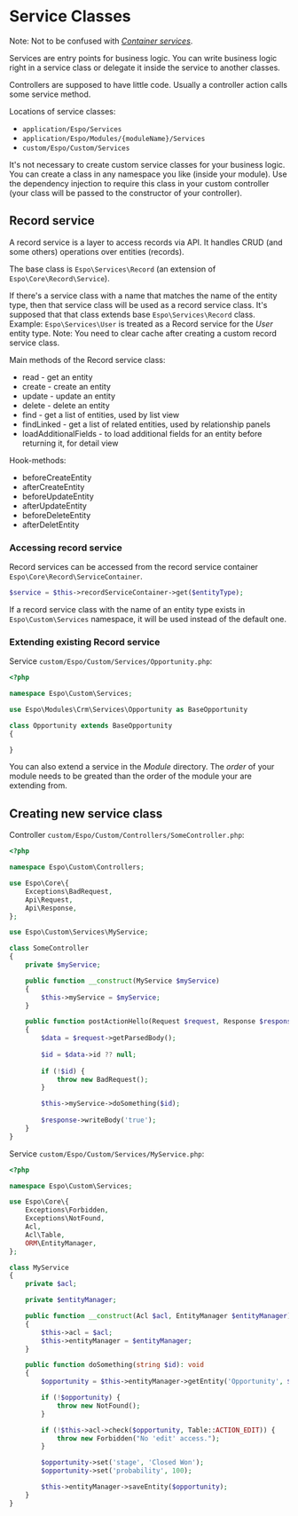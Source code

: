 # Service Classes

Note: Not to be confused with [*Container services*](di.md).

Services are entry points for business logic. You can write business logic right in a service class or delegate it inside the service to another classes.

Controllers are supposed to have little code. Usually a controller action calls some service method.

Locations of service classes:

* `application/Espo/Services`
* `application/Espo/Modules/{moduleName}/Services`
* `custom/Espo/Custom/Services`

It's not necessary to create custom service classes for your business logic. You can create a class in any namespace you like (inside your module). Use the dependency injection to require this class in your custom controller (your class will be passed to the constructor of your controller).

## Record service

A record service is a layer to access records via API. It handles CRUD (and some others) operations  over entities (records).

The base class is `Espo\Services\Record` (an extension of `Espo\Core\Record\Service`).

If there's a service class with a name that matches the name of the entity type, then that service class will be used as a record service class. It's supposed that that class extends base `Espo\Services\Record` class. Example: `Espo\Services\User` is treated as a Record service for the *User* entity type. Note: You need to clear cache after creating a custom record service class.

Main methods of the Record service class:

* read - get an entity
* create - create an entity
* update - update an entity
* delete - delete an entity
* find - get a list of entities, used by list view
* findLinked - get a list of related entities, used by relationship panels
* loadAdditionalFields - to load additional fields for an entity before returning it, for detail view

Hook-methods:

* beforeCreateEntity
* afterCreateEntity
* beforeUpdateEntity
* afterUpdateEntity
* beforeDeleteEntity
* afterDeletEntity

### Accessing record service

Record services can be accessed from the record service container `Espo\Core\Record\ServiceContainer`.

```php
$service = $this->recordServiceContainer->get($entityType);
```

If a record service class with the name of an entity type exists in `Espo\Custom\Services` namespace, it will be used instead of the default one.

### Extending existing Record service

Service `custom/Espo/Custom/Services/Opportunity.php`:

```php
<?php

namespace Espo\Custom\Services;

use Espo\Modules\Crm\Services\Opportunity as BaseOpportunity

class Opportunity extends BaseOpportunity
{

}
```

You can also extend a service in the *Module* directory. The *order* of your module needs to be greated than the order of the module your are extending from.

## Creating new service class

Controller `custom/Espo/Custom/Controllers/SomeController.php`:

```php
<?php

namespace Espo\Custom\Controllers;

use Espo\Core\{
    Exceptions\BadRequest,
    Api\Request,
    Api\Response,
};

use Espo\Custom\Services\MyService;

class SomeController
{
    private $myService;

    public function __construct(MyService $myService)
    {
        $this->myService = $myService;
    }

    public function postActionHello(Request $request, Response $response): void
    {
        $data = $request->getParsedBody();
        
        $id = $data->id ?? null;
        
        if (!$id) {
            throw new BadRequest();
        }

        $this->myService->doSomething($id);
        
        $response->writeBody('true');
    }
}
```

Service `custom/Espo/Custom/Services/MyService.php`:

```php
<?php

namespace Espo\Custom\Services;

use Espo\Core\{
    Exceptions\Forbidden,
    Exceptions\NotFound,
    Acl,
    Acl\Table,
    ORM\EntityManager,    
};

class MyService
{
    private $acl;

    private $entityManager;

    public function __construct(Acl $acl, EntityManager $entityManager)
    {
        $this->acl = $acl;
        $this->entityManager = $entityManager;
    }

    public function doSomething(string $id): void
    {
        $opportunity = $this->entityManager->getEntity('Opportunity', $id);

        if (!$opportunity) {
            throw new NotFound();
        }

        if (!$this->acl->check($opportunity, Table::ACTION_EDIT)) {
            throw new Forbidden("No 'edit' access.");
        }

        $opportunity->set('stage', 'Closed Won');
        $opportunity->set('probability', 100);

        $this->entityManager->saveEntity($opportunity);
    }
}
```
